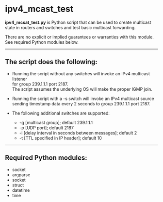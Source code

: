 # ipv4_mcast_test

__ipv4_mcsat_test.py__ is Python script that can be used to create multicast state in routers and switches and test basic multicast forwarding.

There are no explicit or implied guarantees or warranties with this module.
See required Python modules below.

-----
## The script does the following:

* Running the script without any switches will invoke an IPv4 multicast listener \
  for group 239.1.1.1 port 2187. \
  The script assumes the underlying OS will make the proper IGMP join.

* Running the script with a -s switch will invoke an IPv4 multicast source \
  sending timestamp data every 2 seconds to group 239.1.1.1 port 2187.

* The following additional switches are supported:
    * -g [multicast group]; default 239.1.1.1
    * -p [UDP port]; default 2187
    * -i [delay interval in seconds between messages]; default 2
    * -t [TTL specified in IP header]; default 10

-----
## Required Python modules:
* socket
* argparse
* socket
* struct
* datetime
* time

